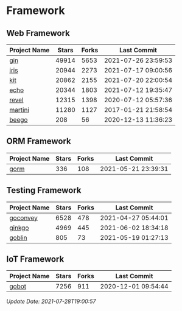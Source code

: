 # Framework

## Web Framework
| Project Name | Stars | Forks | Last Commit |
| ------------ | ----- | ----- | ----------- |
| [gin](https://github.com/gin-gonic/gin) | 49914 | 5653 | 2021-07-26 23:59:53 |
| [iris](https://github.com/kataras/iris) | 20944 | 2273 | 2021-07-17 09:00:56 |
| [kit](https://github.com/go-kit/kit) | 20862 | 2155 | 2021-07-20 22:00:54 |
| [echo](https://github.com/labstack/echo) | 20344 | 1803 | 2021-07-12 19:35:47 |
| [revel](https://github.com/revel/revel) | 12315 | 1398 | 2020-07-12 05:57:36 |
| [martini](https://github.com/go-martini/martini) | 11280 | 1127 | 2017-01-21 21:58:54 |
| [beego](https://github.com/astaxie/beego) | 208 | 56 | 2020-12-13 11:36:23 |

## ORM Framework
| Project Name | Stars | Forks | Last Commit |
| ------------ | ----- | ----- | ----------- |
| [gorm](https://github.com/jinzhu/gorm) | 336 | 108 | 2021-05-21 23:39:31 |

## Testing Framework
| Project Name | Stars | Forks | Last Commit |
| ------------ | ----- | ----- | ----------- |
| [goconvey](https://github.com/smartystreets/goconvey) | 6528 | 478 | 2021-04-27 05:44:01 |
| [ginkgo](https://github.com/onsi/ginkgo) | 4969 | 445 | 2021-06-02 18:34:18 |
| [goblin](https://github.com/franela/goblin) | 805 | 73 | 2021-05-19 01:27:13 |

## IoT Framework
| Project Name | Stars | Forks | Last Commit |
| ------------ | ----- | ----- | ----------- |
| [gobot](https://github.com/hybridgroup/gobot) | 7256 | 911 | 2020-12-01 09:54:44 |

*Update Date: 2021-07-28T19:00:57*